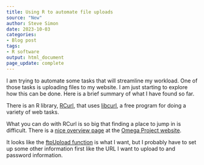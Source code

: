 ```yaml
---
title: Using R to automate file uploads
source: "New"
author: Steve Simon
date: 2023-10-03
categories:
- Blog post
tags:
- R software
output: html_document
page_update: complete
---
```


I am trying to automate some tasks that will streamline my workload. One of those tasks is uploading files to my website. I am just starting to explore how this can be done. Here is a brief summary of what I have found so far.

<!---more--->

There is an R library, [RCurl][rcu1], that uses [libcurl][lib1], a free program for doing a variety of web tasks.

What you can do with RCurl is so big that finding a place to jump in is difficult. There is a [nice overview page][ome1] at the [Omega Project website][ome0].

It looks like the [ftpUpload function][ftp1] is what I want, but I probably have to set up some other information first like the URL I want to upload to and password information.

[ftp1]: https://search.r-project.org/CRAN/refmans/RCurl/html/ftpUpload.html
[lib1]: https://curl.se/libcurl/
[ome0]: https://www.omegahat.net/
[ome1]: https://www.omegahat.net/RCurl/
[rcu1]: https://cran.r-project.org/web/packages/RCurl/index.html
